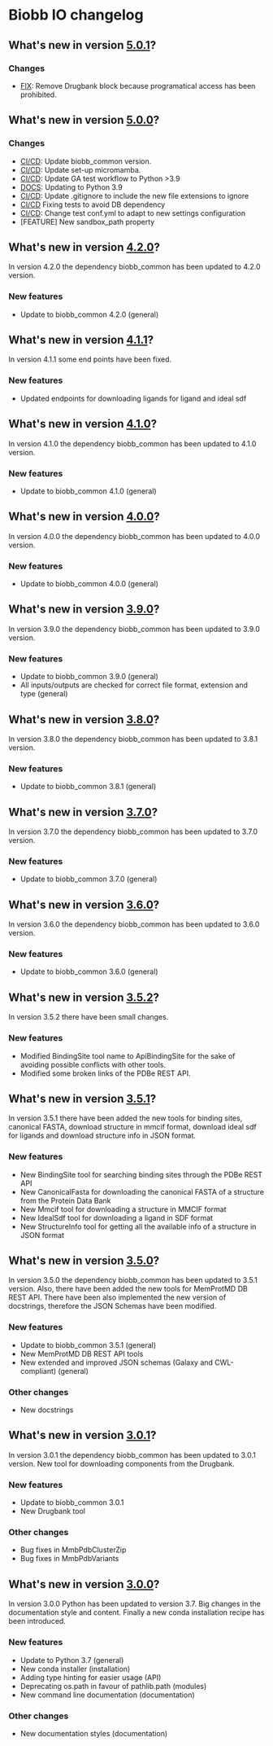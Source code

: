 # Biobb IO changelog

## What's new in version [5.0.1](https://github.com/bioexcel/biobb_io/releases/tag/v5.0.1)?

### Changes

* [FIX](Drugbank): Remove Drugbank block because programatical access has been prohibited.


## What's new in version [5.0.0](https://github.com/bioexcel/biobb_io/releases/tag/v5.0.0)?

### Changes

* [CI/CD](env.yaml): Update biobb_common version.
* [CI/CD](linting_and_testing.yml): Update set-up micromamba.
* [CI/CD](linting_and_testing): Update GA test workflow to Python >3.9
* [DOCS](.readthedocs.yaml): Updating to Python 3.9
* [CI/CD](GITIGNORE): Update .gitignore to include the new file extensions to ignore
* [CI/CD](test) Fixing tests to avoid DB dependency
* [CI/CD](conf.yml): Change test conf.yml to adapt to new settings configuration
* [FEATURE] New sandbox_path property


## What's new in version [4.2.0](https://github.com/bioexcel/biobb_io/releases/tag/v4.2.0)?
In version 4.2.0 the dependency biobb_common has been updated to 4.2.0 version.

### New features

* Update to biobb_common 4.2.0 (general)

## What's new in version [4.1.1](https://github.com/bioexcel/biobb_io/releases/tag/v4.1.1)?
In version 4.1.1 some end points have been fixed.

### New features

* Updated endpoints for downloading ligands for ligand and ideal sdf

## What's new in version [4.1.0](https://github.com/bioexcel/biobb_io/releases/tag/v4.1.0)?
In version 4.1.0 the dependency biobb_common has been updated to 4.1.0 version.

### New features

* Update to biobb_common 4.1.0 (general)

## What's new in version [4.0.0](https://github.com/bioexcel/biobb_io/releases/tag/v4.0.0)?
In version 4.0.0 the dependency biobb_common has been updated to 4.0.0 version.

### New features

* Update to biobb_common 4.0.0 (general)

## What's new in version [3.9.0](https://github.com/bioexcel/biobb_io/releases/tag/v3.9.0)?
In version 3.9.0 the dependency biobb_common has been updated to 3.9.0 version.

### New features

* Update to biobb_common 3.9.0 (general)
* All inputs/outputs are checked for correct file format, extension and type (general)

## What's new in version [3.8.0](https://github.com/bioexcel/biobb_io/releases/tag/v3.8.0)?
In version 3.8.0 the dependency biobb_common has been updated to 3.8.1 version.

### New features

* Update to biobb_common 3.8.1 (general)

## What's new in version [3.7.0](https://github.com/bioexcel/biobb_io/releases/tag/v3.7.0)?
In version 3.7.0 the dependency biobb_common has been updated to 3.7.0 version.

### New features

* Update to biobb_common 3.7.0 (general)

## What's new in version [3.6.0](https://github.com/bioexcel/biobb_io/releases/tag/v3.6.0)?
In version 3.6.0 the dependency biobb_common has been updated to 3.6.0 version.

### New features

* Update to biobb_common 3.6.0 (general)

## What's new in version [3.5.2](https://github.com/bioexcel/biobb_io/releases/tag/v3.5.2)?
In version 3.5.2 there have been small changes.

### New features

* Modified BindingSite tool name to ApiBindingSite for the sake of avoiding possible conflicts with other tools.
* Modified some broken links of the PDBe REST API.

## What's new in version [3.5.1](https://github.com/bioexcel/biobb_io/releases/tag/v3.5.1)?
In version 3.5.1 there have been added the new tools for binding sites, canonical FASTA, download structure in mmcif format, download ideal sdf for ligands and download structure info in JSON format.

### New features

* New BindingSite tool for searching binding sites through the PDBe REST API
* New CanonicalFasta for downloading the canonical FASTA of a structure from the Protein Data Bank
* New Mmcif tool for downloading a structure in MMCIF format
* New IdealSdf tool for downloading a ligand in SDF format
* New StructureInfo tool for getting all the available info of a structure in JSON format

## What's new in version [3.5.0](https://github.com/bioexcel/biobb_io/releases/tag/v3.5.0)?
In version 3.5.0 the dependency biobb_common has been updated to 3.5.1 version. Also, there have been added the new tools for MemProtMD DB REST API. There have been also implemented the new version of docstrings, therefore the JSON Schemas have been modified.

### New features

* Update to biobb_common 3.5.1 (general)
* New MemProtMD DB REST API tools
* New extended and improved JSON schemas (Galaxy and CWL-compliant) (general)

### Other changes

* New docstrings

## What's new in version [3.0.1](https://github.com/bioexcel/biobb_io/releases/tag/v3.0.1)?
In version 3.0.1 the dependency biobb_common has been updated to 3.0.1 version. New tool for downloading components from the Drugbank.

### New features

* Update to biobb_common 3.0.1
* New Drugbank tool

### Other changes

* Bug fixes in MmbPdbClusterZip
* Bug fixes in MmbPdbVariants

## What's new in version [3.0.0](https://github.com/bioexcel/biobb_io/releases/tag/v3.0.0)?
In version 3.0.0 Python has been updated to version 3.7. Big changes in the documentation style and content. Finally a new conda installation recipe has been introduced.

### New features

* Update to Python 3.7 (general)
* New conda installer (installation)
* Adding type hinting for easier usage (API)
* Deprecating os.path in favour of pathlib.path (modules)
* New command line documentation (documentation)

### Other changes

* New documentation styles (documentation)